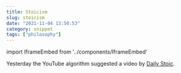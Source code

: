 ```yaml
---
title: Stoicism
slug: stoicism
date: "2021-11-04 13:50:53"
category: snippet
tags: ["philosophy"]
---
```


import IframeEmbed from '../components/IframeEmbed'

Yesterday the YouTube algorithm suggested a video by [Daily
Stoic](https://www.youtube.com/c/DailyStoic).

<IframeEmbed src='https://youtube.com/embed/X5JwF5pwR34' />
